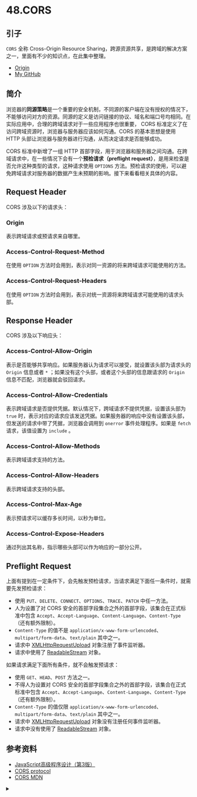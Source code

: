# 48.CORS
## <a name="reason"></a> 引子
`CORS` 全称 Cross-Origin Resource Sharing，跨源资源共享，是跨域的解决方案之一，里面有不少的知识点，在此集中整理。


- [Origin][url-origin]
- [My GitHub][url-my-github]

## <a name="intro"></a> 简介
浏览器的**同源策略**是一个重要的安全机制，不同源的客户端在没有授权的情况下，不能够访问对方的资源。同源的定义是访问链接的协议、域名和端口号均相同。在实际应用中，合理的跨域请求对于一些应用程序也很重要， CORS 标准定义了在访问跨域资源时，浏览器与服务器应该如何沟通。CORS 的基本思想是使用 HTTP 头部让浏览器与服务器进行沟通，从而决定请求是否能够成功。

CORS 标准中新增了一组 HTTP 首部字段，用于浏览器和服务器之间沟通。在跨域请求中，在一些情况下会有一个**预检请求（preflight request）**，是用来检查是否允许这种类型的请求，这种请求使用 `OPTIONS` 方法。预检请求的使用，可以避免跨域请求对服务器的数据产生未预期的影响。接下来看看相关具体的内容。

## <a name="request"></a> Request Header
CORS 涉及以下的请求头：
### Origin
表示跨域请求或预请求来自哪里。

### Access-Control-Request-Method
在使用 `OPTION` 方法时会用到，表示对同一资源的将来跨域请求可能使用的方法。

### Access-Control-Request-Headers
在使用 `OPTION` 方法时会用到，表示对统一资源将来跨域请求可能使用的请求头部。


## <a name="response"></a> Response Header
CORS 涉及以下响应头：
### Access-Control-Allow-Origin
表示是否能够共享响应。如果服务器认为请求可以接受，就设置该头部为请求头的 `Origin` 信息或者 `*` ；如果没有这个头部，或者这个头部的信息跟请求的 `Origin` 信息不匹配，浏览器就会驳回请求。

### Access-Control-Allow-Credentials
表示跨域请求是否提供凭据。默认情况下，跨域请求不提供凭据，设置该头部为 `true` 时，表示对应的请求应该发送凭据。如果服务器的响应中没有设置该头部，但发送的请求中带了凭据，浏览器会调用到 `onerror` 事件处理程序。如果是 `fetch` 请求，该值设置为 `include` 。

### Access-Control-Allow-Methods
表示跨域请求支持的方法。

### Access-Control-Allow-Headers
表示跨域请求支持的头部。

### Access-Control-Max-Age
表示预请求可以缓存多长时间，以秒为单位。

### Access-Control-Expose-Headers
通过列出其名称，指示哪些头部可以作为响应的一部分公开。




## <a name="preflight"></a> Preflight Request
上面有提到在一定条件下，会先触发预检请求，当请求满足下面任一条件时，就需要先发预检请求：
- 使用 `PUT`、`DELETE`、`CONNECT`、`OPTIONS`、`TRACE`、`PATCH` 中任一方法。
- 人为设置了对 CORS 安全的首部字段集合之外的首部字段，该集合在正式标准中包含 `Accept`、`Accept-Language`、`Content-Language`、`Content-Type`（还有额外限制）。
- `Content-Type` 的值不是 `application/x-www-form-urlencoded`、`multipart/form-data`、`text/plain` 其中之一。
- 请求中 [XMLHttpRequestUpload][url-mdn-upload] 对象注册了事件监听器。
- 请求中使用了 [ReadableStream][url-mdn-readableStream] 对象。


如果请求满足下面所有条件，就不会触发预请求：
- 使用 `GET`、`HEAD`、`POST` 方法之一。
- 不得人为设置对 CORS 安全的首部字段集合之外的首部字段，该集合在正式标准中包含 `Accept`、`Accept-Language`、`Content-Language`、`Content-Type`（还有额外限制）。
- `Content-Type` 的值仅限 `application/x-www-form-urlencoded`、`multipart/form-data`、`text/plain` 其中之一。
- 请求中 [XMLHttpRequestUpload][url-mdn-upload] 对象没有注册任何事件监听器。
- 请求中没有使用了 [ReadableStream][url-mdn-readableStream] 对象。





## <a name="reference"></a> 参考资料
- [JavaScript高级程序设计（第3版）][url-javascript-design]
- [CORS protocol][url-whatwg-cors-protocol]
- [CORS MDN][url-mdn-cors]


[url-base]:https://xxholic.github.io/segment/images

[url-javascript-design]:http://www.ituring.com.cn/book/946
[url-whatwg-cors-protocol]:https://fetch.spec.whatwg.org/#cors-protocol
[url-mdn-cors]:https://developer.mozilla.org/zh-CN/docs/Web/HTTP/Access_control_CORS
[url-mdn-upload]:https://developer.mozilla.org/en-US/docs/Web/API/XMLHttpRequest/upload
[url-mdn-readableStream]:https://developer.mozilla.org/en-US/docs/Web/API/ReadableStream


<details>
<summary></summary>

在下任我扯！

最近看了《安徒生童话》里面的一篇《豌豆上的公主》，是个短篇，里面有2个点让我感觉很有意思。

首先是这个描写：
> 城门上传来了敲门声，老国王亲自走去开了门。

嗯呢~~~想一想，传来了敲门声，国王就去开门，好像没什么问题，我们平时也是这么做的。但这是国王听到敲门声，就去开门，这可是国王呢，城门都没有人把守么？

然后就是鉴别是否是真公主的方法：将一粒豌豆放在床上，然后再压上二十床垫子和二十床鸭绒被，公主睡了一晚上，第二天说睡的不好，因为她感觉到有个硬硬东西硌的她很不舒服。于是就认为除了真正的公主，任何人都不会有这么娇嫩的皮肤，能够感受到床底下的豌豆。

这皮肤的确是娇嫩的不得了！


</details>

[url-origin]:https://github.com/XXHolic/segment/issues/50
[url-my-github]:https://github.com/XXHolic